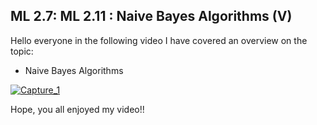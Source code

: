 ## ML 2.7: ML 2.11 : Naive Bayes Algorithms (V) 
Hello everyone in the following video I have covered an overview on the topic:
- Naive Bayes Algorithms

[![Capture_1](https://user-images.githubusercontent.com/79050917/134805322-cbcaa08c-823d-4ac8-a3f1-2b5ad2f20c3a.PNG)](https://drive.google.com/file/d/1_gvOZLum_AaitZq4HqmHXAaZ_rARiVTS/view?usp=sharing)

Hope, you all enjoyed my video!!
